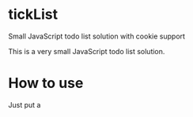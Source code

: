 # tickList
Small JavaScript todo list solution with cookie support

This is a very small JavaScript todo list solution. 

# How to use
Just put a <script> tag with the tickList.min.js file somewhere

Basically your checkboxes should look like this:
<label class="tickList"><input type="checkbox"> Your text</label>

Then you do a new tickList(); and it instantly hijacks your labeled checkboxes.

For more info see the example.html file's source. It is fully commented
about everything from stylsheet to JavaScript. Also check out the
tickList.js file for a commented version of the code.

Feel free to change / optimize / expand it. For me this started as a 
small and fast solution for a small problem at work, and then as I
enjoyed writing it it grow form collection of functions to this class.

# Also
I made the minimalized file by hand. The reason is this way I could optimize
it more, sadly I couldn't go under 1Kb. So close...

# Also 2
I got the inspiration from IGN's todo lists on their game guide pages. It was
lucky that I had to do something similar.

So I invented the wheel!
